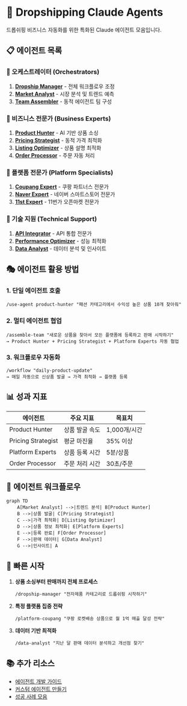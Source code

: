 # 🚀 Dropshipping Claude Agents

드롭쉬핑 비즈니스 자동화를 위한 특화된 Claude 에이전트 모음입니다.

## 📋 에이전트 목록

### 🎯 오케스트레이터 (Orchestrators)
1. **[Dropship Manager](./dropship-manager.md)** - 전체 워크플로우 조정
2. **[Market Analyst](./market-analyst.md)** - 시장 분석 및 트렌드 예측
3. **[Team Assembler](./team-assembler.md)** - 동적 에이전트 팀 구성

### 💼 비즈니스 전문가 (Business Experts)
1. **[Product Hunter](./product-hunter.md)** - AI 기반 상품 소싱
2. **[Pricing Strategist](./pricing-strategist.md)** - 동적 가격 최적화
3. **[Listing Optimizer](./listing-optimizer.md)** - 상품 설명 최적화
4. **[Order Processor](./order-processor.md)** - 주문 자동 처리

### 🏪 플랫폼 전문가 (Platform Specialists)
1. **[Coupang Expert](./platform-coupang.md)** - 쿠팡 파트너스 전문가
2. **[Naver Expert](./platform-naver.md)** - 네이버 스마트스토어 전문가
3. **[11st Expert](./platform-11st.md)** - 11번가 오픈마켓 전문가

### 🔧 기술 지원 (Technical Support)
1. **[API Integrator](./api-integrator.md)** - API 통합 전문가
2. **[Performance Optimizer](./performance-optimizer.md)** - 성능 최적화
3. **[Data Analyst](./data-analyst.md)** - 데이터 분석 및 인사이트

## 🎭 에이전트 활용 방법

### 1. 단일 에이전트 호출
```
/use-agent product-hunter "패션 카테고리에서 수익성 높은 상품 10개 찾아줘"
```

### 2. 멀티 에이전트 협업
```
/assemble-team "새로운 상품을 찾아서 모든 플랫폼에 등록하고 판매 시작하기"
→ Product Hunter + Pricing Strategist + Platform Experts 자동 협업
```

### 3. 워크플로우 자동화
```
/workflow "daily-product-update"
→ 매일 자동으로 신상품 발굴 → 가격 최적화 → 플랫폼 등록
```

## 📊 성과 지표

| 에이전트 | 주요 지표 | 목표치 |
|---------|----------|--------|
| Product Hunter | 상품 발굴 속도 | 1,000개/시간 |
| Pricing Strategist | 평균 마진율 | 35% 이상 |
| Platform Experts | 상품 등록 시간 | 5분/상품 |
| Order Processor | 주문 처리 시간 | 30초/주문 |

## 🔄 에이전트 워크플로우

```mermaid
graph TD
    A[Market Analyst] -->|트렌드 분석| B[Product Hunter]
    B -->|상품 발굴| C[Pricing Strategist]
    C -->|가격 최적화| D[Listing Optimizer]
    D -->|상품 정보 최적화| E[Platform Experts]
    E -->|등록 완료| F[Order Processor]
    F -->|판매 데이터| G[Data Analyst]
    G -->|인사이트| A
```

## 🚀 빠른 시작

1. **상품 소싱부터 판매까지 전체 프로세스**
   ```
   /dropship-manager "전자제품 카테고리로 드롭쉬핑 시작하기"
   ```

2. **특정 플랫폼 집중 전략**
   ```
   /platform-coupang "쿠팡 로켓배송 상품으로 월 1억 매출 달성 전략"
   ```

3. **데이터 기반 최적화**
   ```
   /data-analyst "지난 달 판매 데이터 분석하고 개선점 찾기"
   ```

## 📚 추가 리소스

- [에이전트 개발 가이드](./development-guide.md)
- [커스텀 에이전트 만들기](./custom-agents.md)
- [성공 사례 모음](./success-stories.md)